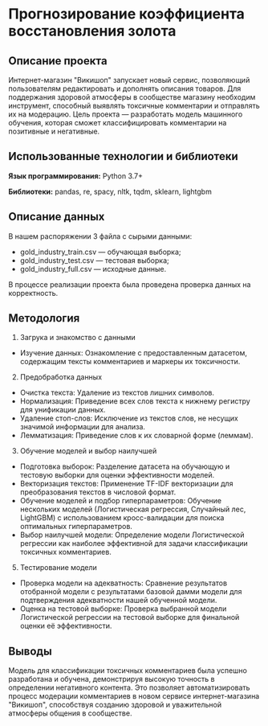 # Прогнозирование коэффициента восстановления золота

## Описание проекта
Интернет-магазин "Викишоп" запускает новый сервис, позволяющий пользователям редактировать и дополнять описания товаров. Для поддержания здоровой атмосферы в сообществе магазину необходим инструмент, способный выявлять токсичные комментарии и отправлять их на модерацию. Цель проекта — разработать модель машинного обучения, которая сможет классифицировать комментарии на позитивные и негативные.

## Использованные технологии и библиотеки

**Язык программирования:** Python 3.7+

**Библиотеки:** pandas, re, spacy, nltk, tqdm, sklearn, lightgbm 

## Описание данных
В нашем распоряжении 3 файла с сырыми данными:
- gold_industry_train.csv — обучающая выборка;
- gold_industry_test.csv — тестовая выборка;
- gold_industry_full.csv — исходные данные.

В процессе реализации проекта была проведена проверка данных на корректность. 

## Методология

1. Загрука и знакомство с данными
- Изучение данных: Ознакомление с предоставленным датасетом, содержащим тексты комментариев и маркеры их токсичности.
2. Предобработка данных
- Очистка текста: Удаление из текстов лишних символов.
- Нормализация: Приведение всех слов текста к нижнему регистру для унификации данных.
- Удаление стоп-слов: Исключение из текстов слов, не несущих значимой информации для анализа.
- Лемматизация: Приведение слов к их словарной форме (леммам).
3. Обучение моделей и выбор наилучшей
- Подготовка выборок: Разделение датасета на обучающую и тестовую выборки для оценки эффективности моделей.
- Векторизация текстов: Применение TF-IDF векторизации для преобразования текстов в числовой формат.
- Обучение моделей и подбор гиперпараметров: Обучение нескольких моделей (Логистическая регрессия, Случайный лес, LightGBM) с использованием кросс-валидации для поиска оптимальных гиперпараметров.
- Выбор наилучшей модели: Определение модели Логистической регрессии как наиболее эффективной для задачи классификации токсичных комментариев.
5. Тестирование модели
- Проверка модели на адекватность: Сравнение результатов отобранной модели с результатами базовой дамми модели для подтверждения адекватности нашей обученной модели.
- Оценка на тестовой выборке: Проверка выбранной модели Логистической регрессии на тестовой выборке для финальной оценки её эффективности.

## Выводы
Модель для классификации токсичных комментариев была успешно разработана и обучена, демонстрируя высокую точность в определении негативного контента. Это позволяет автоматизировать процесс модерации комментариев в новом сервисе интернет-магазина "Викишоп", способствуя созданию здоровой и уважительной атмосферы общения в сообществе.



